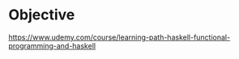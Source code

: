 
# Objective

https://www.udemy.com/course/learning-path-haskell-functional-programming-and-haskell
